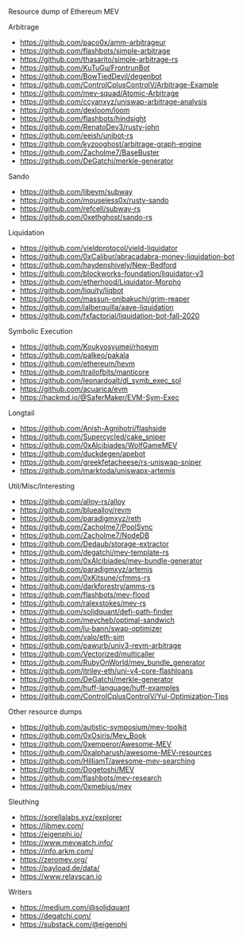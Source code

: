 Resource dump of Ethereum MEV

Arbitrage
- https://github.com/paco0x/amm-arbitrageur
- https://github.com/flashbots/simple-arbitrage
- https://github.com/thasarito/simple-arbitrage-rs
- https://github.com/KuTuGu/FrontrunBot
- https://github.com/BowTiedDevil/degenbot
- https://github.com/ControlCplusControlV/Arbitrage-Example
- https://github.com/mev-squad/Atomic-Arbitrage
- https://github.com/ccyanxyz/uniswap-arbitrage-analysis
- https://github.com/dexloom/loom
- https://github.com/flashbots/hindsight
- https://github.com/RenatoDev3/rusty-john
- https://github.com/eeish/unibot-rs
- https://github.com/kyzooghost/arbitrage-graph-engine
- https://github.com/Zacholme7/BaseBuster
- https://github.com/DeGatchi/merkle-generator

Sando
- https://github.com/libevm/subway
- https://github.com/mouseless0x/rusty-sando
- https://github.com/refcell/subway-rs
- https://github.com/0xethghost/sando-rs

Liquidation
- https://github.com/yieldprotocol/yield-liquidator
- https://github.com/0xCalibur/abracadabra-money-liquidation-bot
- https://github.com/haydenshively/New-Bedford
- https://github.com/blockworks-foundation/liquidator-v3
- https://github.com/etherhood/Liquidator-Morpho
- https://github.com/liquity/liqbot
- https://github.com/massun-onibakuchi/grim-reaper
- https://github.com/ialberquilla/aave-liquidation
- https://github.com/fxfactorial/liquidation-bot-fall-2020

Symbolic Execution
- https://github.com/Koukyosyumei/rhoevm
- https://github.com/palkeo/pakala
- https://github.com/ethereum/hevm
- https://github.com/trailofbits/manticore
- https://github.com/leonardoalt/dl_symb_exec_sol
- https://github.com/acuarica/evm
- https://hackmd.io/@SaferMaker/EVM-Sym-Exec 

Longtail
- https://github.com/Anish-Agnihotri/flashside
- https://github.com/Supercycled/cake_sniper
- https://github.com/0xAlcibiades/WolfGameMEV
- https://github.com/duckdegen/apebot
- https://github.com/greekfetacheese/rs-uniswap-sniper
- https://github.com/marktoda/uniswapx-artemis

Util/Misc/Interesting
- https://github.com/alloy-rs/alloy
- https://github.com/bluealloy/revm
- https://github.com/paradigmxyz/reth
- https://github.com/Zacholme7/PoolSync
- https://github.com/Zacholme7/NodeDB
- https://github.com/Dedaub/storage-extractor
- https://github.com/degatchi/mev-template-rs
- https://github.com/0xAlcibiades/mev-bundle-generator
- https://github.com/paradigmxyz/artemis
- https://github.com/0xKitsune/cfmms-rs
- https://github.com/darkforestry/amms-rs
- https://github.com/flashbots/mev-flood
- https://github.com/ralexstokes/mev-rs
- https://github.com/solidquant/defi-path-finder
- https://github.com/mevcheb/optimal-sandwich
- https://github.com/lu-bann/swap-optimizer
- https://github.com/valo/eth-sim
- https://github.com/pawurb/univ3-revm-arbitrage
- https://github.com/Vectorized/multicaller
- https://github.com/RubyOnWorld/mev_bundle_generator
- https://github.com/jtriley-eth/uni-v4-core-flashloans
- https://github.com/DeGatchi/merkle-generator
- https://github.com/huff-language/huff-examples
- https://github.com/ControlCplusControlV/Yul-Optimization-Tips

Other resource dumps
- https://github.com/autistic-symposium/mev-toolkit
- https://github.com/0xOsiris/Mev_Book
- https://github.com/0xemperor/Awesome-MEV
- https://github.com/0xalpharush/awesome-MEV-resources
- https://github.com/HilliamT/awesome-mev-searching
- https://github.com/Dogetoshi/MEV
- https://github.com/flashbots/mev-research
- https://github.com/0xmebius/mev

Sleuthing
- https://sorellalabs.xyz/explorer
- https://libmev.com/
- https://eigenphi.io/
- https://www.mevwatch.info/
- https://info.arkm.com/
- https://zeromev.org/
- https://payload.de/data/
- https://www.relayscan.io

Writers
- https://medium.com/@solidquant
- https://degatchi.com/
- https://substack.com/@eigenphi
